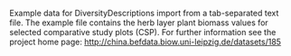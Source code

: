 Example data for DiversityDescriptions import from a tab-separated text file. The example 
file contains the herb layer plant biomass values for selected comparative study plots (CSP).
For further information see the project home page:
http://china.befdata.biow.uni-leipzig.de/datasets/185
